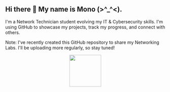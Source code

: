 ## Hi there 👋 My name is Mono (>^_^<).
I'm a Network Technician student evolving my IT & Cybersecurity skills. I'm using GitHub to showcase my projects, track my progress, and connect with others.

Note: I've recently created this GitHub repository to share my Networking Labs. I'll be uploading more regularly, so stay tuned!
<div id="header" align="center">
  <img src="https://media.giphy.com/media/v1.Y2lkPTc5MGI3NjExeWVlaDE5bjNxdjM3aHlkaTMxb2h2ZXZieW9xZXY4YzkxdzZ6aXNzZyZlcD12MV9pbnRlcm5hbF9naWZfYnlfaWQmY3Q9Zw/NbhiwA0C8THIv8KvG5/giphy.gif" width="100"/>
</div>

